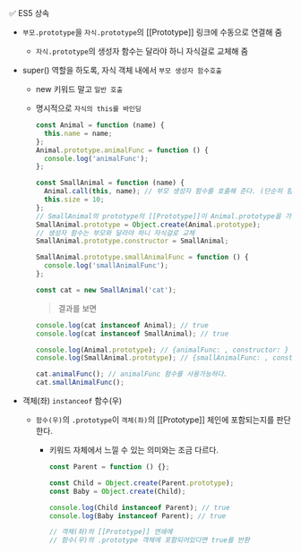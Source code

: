 ✅ ES5 상속

- `부모.prototype`을 `자식.prototype`의 [[Prototype]] 링크에 수동으로 연결해 줌
  - `자식.prototype`의 생성자 함수는 달라야 하니 자식걸로 교체해 줌
- super() 역할을 하도록, 자식 객체 내에서 `부모 생성자 함수호출`
  - new 키워드 말고 `일반 호출`
  - 명시적으로 `자식의 this를 바인딩`

    ```javascript
    const Animal = function (name) {
      this.name = name;
    };
    Animal.prototype.animalFunc = function () {
      console.log('animalFunc');
    };

    const SmallAnimal = function (name) {
      Animal.call(this, name); // 부모 생성자 함수를 호출해 준다. (단순히 함수 자체의 역할을 수행한다. 생성자 개념 X)
      this.size = 10;
    };
    // SmallAnimal의 prototype의 [[Prototype]]이 Animal.prototype을 가리키도록
    SmallAnimal.prototype = Object.create(Animal.prototype);
    // 생성자 함수는 부모와 달라야 하니 자식걸로 교체
    SmallAnimal.prototype.constructor = SmallAnimal;

    SmallAnimal.prototype.smallAnimalFunc = function () {
      console.log('smallAnimalFunc');
    };

    const cat = new SmallAnimal('cat');
    ```

    > 결과를 보면

    ```javascript
    console.log(cat instanceof Animal); // true
    console.log(cat instanceof SmallAnimal); // true

    console.log(Animal.prototype); // {animalFunc: , constructor: }
    console.log(SmallAnimal.prototype); // {smallAnimalFunc: , constructor: }

    cat.animalFunc(); // animalFunc 함수를 사용가능하다.
    cat.smallAnimalFunc();
    ```

- 객체(좌) `instanceof` 함수(우)

  - `함수(우)`의 `.prototype`이 `객체(좌)`의 [[Prototype]] 체인에 포함되는지를 판단한다.

    - 키워드 자체에서 느낄 수 있는 의미와는 조금 다르다.

      ```js
      const Parent = function () {};

      const Child = Object.create(Parent.prototype);
      const Baby = Object.create(Child);

      console.log(Child instanceof Parent); // true
      console.log(Baby instanceof Parent); // true

      // 객체(좌)의 [[Prototype]] 연쇄에
      // 함수(우)의 .prototype 객체에 포함되어있다면 true를 반환
      ```
